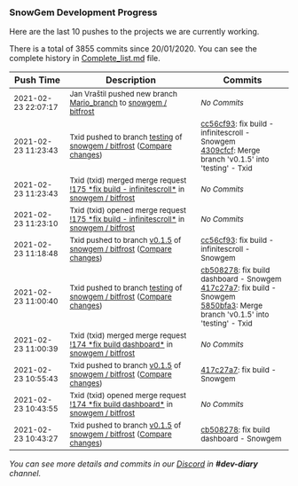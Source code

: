 
### SnowGem Development Progress

Here are the last 10 pushes to the projects we are currently working.

There is a total of 3855 commits since 20/01/2020. You can see the complete history in
 [Complete_list.md](Complete_list.md) file.

| Push Time | Description | Commits |
| --- | --- | --- |
| <sub>2021-02-23 22:07:17</sub> | <sub>Jan Vraštil pushed new branch [Mario\_branch](https://gitlab.com/snowgem/bitfrost/commits/Mario_branch) to [snowgem / bitfrost](https://gitlab.com/snowgem/bitfrost)</sub> | <sub>_No Commits_</sub> |
| <sub>2021-02-23 11:23:43</sub> | <sub>Txid pushed to branch [testing](https://gitlab.com/snowgem/bitfrost/commits/testing) of [snowgem / bitfrost](https://gitlab.com/snowgem/bitfrost) ([Compare changes](https://gitlab.com/snowgem/bitfrost/compare/5850bfa3f227cbcc73d6182f248e8a3dd77dc775...4309cfcf3152985c8e4c6cf62f1b74182f4ff67e))</sub> | <sub>[cc56cf93](https://gitlab.com/snowgem/bitfrost/-/commit/cc56cf93d4138b71c0b24a1f9a25b9c41f4da42c): fix build - infinitescroll - Snowgem<br>[4309cfcf](https://gitlab.com/snowgem/bitfrost/-/commit/4309cfcf3152985c8e4c6cf62f1b74182f4ff67e): Merge branch 'v0.1.5' into 'testing' - Txid</sub> |
| <sub>2021-02-23 11:23:43</sub> | <sub>Txid (txid) merged merge request [\!175 \*fix build \- infinitescroll\*](https://gitlab.com/snowgem/bitfrost/-/merge_requests/175) in [snowgem / bitfrost](https://gitlab.com/snowgem/bitfrost)</sub> | <sub>_No Commits_</sub> |
| <sub>2021-02-23 11:23:10</sub> | <sub>Txid (txid) opened merge request [\!175 \*fix build \- infinitescroll\*](https://gitlab.com/snowgem/bitfrost/-/merge_requests/175) in [snowgem / bitfrost](https://gitlab.com/snowgem/bitfrost)</sub> | <sub>_No Commits_</sub> |
| <sub>2021-02-23 11:18:48</sub> | <sub>Txid pushed to branch [v0\.1\.5](https://gitlab.com/snowgem/bitfrost/commits/v0.1.5) of [snowgem / bitfrost](https://gitlab.com/snowgem/bitfrost) ([Compare changes](https://gitlab.com/snowgem/bitfrost/compare/417c27a72b230700a1957a78058f9d749c09f487...cc56cf93d4138b71c0b24a1f9a25b9c41f4da42c))</sub> | <sub>[cc56cf93](https://gitlab.com/snowgem/bitfrost/-/commit/cc56cf93d4138b71c0b24a1f9a25b9c41f4da42c): fix build - infinitescroll - Snowgem</sub> |
| <sub>2021-02-23 11:00:40</sub> | <sub>Txid pushed to branch [testing](https://gitlab.com/snowgem/bitfrost/commits/testing) of [snowgem / bitfrost](https://gitlab.com/snowgem/bitfrost) ([Compare changes](https://gitlab.com/snowgem/bitfrost/compare/d3bc6fbd2e428817e51507d7248f2373bac5e342...5850bfa3f227cbcc73d6182f248e8a3dd77dc775))</sub> | <sub>[cb508278](https://gitlab.com/snowgem/bitfrost/-/commit/cb508278f8b1daa0e5e6ad578600a0acdbeb94cf): fix build dashboard - Snowgem<br>[417c27a7](https://gitlab.com/snowgem/bitfrost/-/commit/417c27a72b230700a1957a78058f9d749c09f487): fix build - Snowgem<br>[5850bfa3](https://gitlab.com/snowgem/bitfrost/-/commit/5850bfa3f227cbcc73d6182f248e8a3dd77dc775): Merge branch 'v0.1.5' into 'testing' - Txid</sub> |
| <sub>2021-02-23 11:00:39</sub> | <sub>Txid (txid) merged merge request [\!174 \*fix build dashboard\*](https://gitlab.com/snowgem/bitfrost/-/merge_requests/174) in [snowgem / bitfrost](https://gitlab.com/snowgem/bitfrost)</sub> | <sub>_No Commits_</sub> |
| <sub>2021-02-23 10:55:43</sub> | <sub>Txid pushed to branch [v0\.1\.5](https://gitlab.com/snowgem/bitfrost/commits/v0.1.5) of [snowgem / bitfrost](https://gitlab.com/snowgem/bitfrost) ([Compare changes](https://gitlab.com/snowgem/bitfrost/compare/cb508278f8b1daa0e5e6ad578600a0acdbeb94cf...417c27a72b230700a1957a78058f9d749c09f487))</sub> | <sub>[417c27a7](https://gitlab.com/snowgem/bitfrost/-/commit/417c27a72b230700a1957a78058f9d749c09f487): fix build - Snowgem</sub> |
| <sub>2021-02-23 10:43:55</sub> | <sub>Txid (txid) opened merge request [\!174 \*fix build dashboard\*](https://gitlab.com/snowgem/bitfrost/-/merge_requests/174) in [snowgem / bitfrost](https://gitlab.com/snowgem/bitfrost)</sub> | <sub>_No Commits_</sub> |
| <sub>2021-02-23 10:43:27</sub> | <sub>Txid pushed to branch [v0\.1\.5](https://gitlab.com/snowgem/bitfrost/commits/v0.1.5) of [snowgem / bitfrost](https://gitlab.com/snowgem/bitfrost) ([Compare changes](https://gitlab.com/snowgem/bitfrost/compare/7cad95f1ab7c318e0b08cf76ab987a4ca7b996b2...cb508278f8b1daa0e5e6ad578600a0acdbeb94cf))</sub> | <sub>[cb508278](https://gitlab.com/snowgem/bitfrost/-/commit/cb508278f8b1daa0e5e6ad578600a0acdbeb94cf): fix build dashboard - Snowgem</sub> |

_You can see more details and commits in our [Discord](https://discord.gg/zumGnbg) in **#dev-diary** channel._

